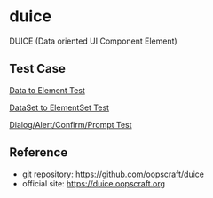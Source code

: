 # duice
DUICE (Data oriented UI Component Element)


## Test Case

[Data to Element Test](test/ElementTest.html)

[DataSet to ElementSet Test](test/ElementTest.html)

[Dialog/Alert/Confirm/Prompt Test](test/dialog/Dialog.html)


## Reference
- git repository: https://github.com/oopscraft/duice
- official site: https://duice.oopscraft.org

